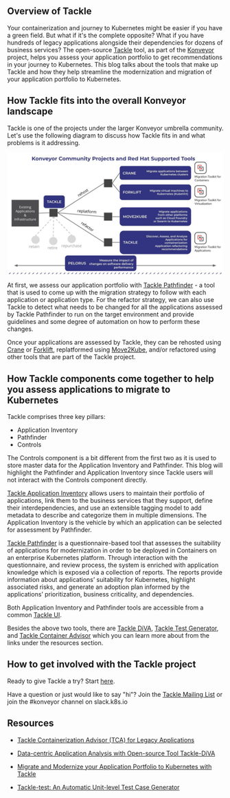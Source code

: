 ## Overview of Tackle

Your containerization and journey to Kubernetes might be easier if you have a green field. But what if it's the complete opposite? What if you have hundreds of legacy applications alongside their dependencies for dozens of business services? The open-source [Tackle](https://www.konveyor.io/tackle) tool, as part of the [Konveyor](https://www.konveyor.io) project, helps you assess your application portfolio to get recommendations in your journey to Kubernetes. This blog talks about the tools that make up Tackle and how they help streamline the modernization and migration of your application portfolio to Kubernetes.   

## How Tackle fits into the overall Konveyor landscape

Tackle is one of the projects under the larger Konveyor umbrella community. Let's use the following diagram to discuss how Tackle fits in and what problems is it addressing.

![Konveyor Projects](assets/konveyor-projects.jpg)

At first, we assess our application portfolio with [Tackle Pathfinder](https://github.com/konveyor/tackle-pathfinder) - a tool that is used to come up with the migration strategy to follow with each application or application type. For the refactor strategy, we can also use Tackle to detect what needs to be changed for all the applications assessed by Tackle Pathfinder to run on the target environment and provide guidelines and some degree of automation on how to perform these changes. 

Once your applications are assessed by Tackle, they can be rehosted using [Crane](https://www.konveyor.io/crane) or [Forklift](https://forklift.konveyor.io/), replatformed using [Move2Kube](https://move2kube.konveyor.io/), and/or refactored using other tools that are part of the Tackle project.   

## How Tackle components come together to help you assess applications to migrate to Kubernetes

Tackle comprises three key pillars:

- Application Inventory
- Pathfinder
- Controls
 
The Controls component is a bit different from the first two as it is used to store master data for the Application Inventory and Pathfinder. This blog will highlight the Pathfinder and Application Inventory since Tackle users will not interact with the Controls component directly. 

[Tackle Application Inventory](https://github.com/konveyor/tackle-application-inventory) allows users to maintain their portfolio of applications, link them to the business services that they support, define their interdependencies, and use an extensible tagging model to add metadata to describe and categorize them in multiple dimensions. The Application Inventory is the vehicle by which an application can be selected for assessment by Pathfinder.

[Tackle Pathfinder](https://github.com/konveyor/tackle-pathfinder) is a questionnaire-based tool that assesses the suitability of applications for modernization in order to be deployed in Containers on an enterprise Kubernetes platform. Through interaction with the questionnaire, and review process, the system is enriched with application knowledge which is exposed via a collection of reports. The reports provide information about applications’ suitability for Kubernetes, highlight associated risks, and generate an adoption plan informed by the applications’ prioritization, business criticality, and dependencies.

Both Application Inventory and Pathfinder tools are accessible from a common [Tackle UI](https://github.com/konveyor/tackle-ui/).

Besides the above two tools, there are [Tackle DiVA](https://github.com/konveyor/tackle-diva), [Tackle Test Generator](https://github.com/konveyor/tackle-test-generator-cli), and [Tackle Container Advisor](https://github.com/konveyor/tackle-container-advisor) which you can learn more about from the links under the resources section. 

## How to get involved with the Tackle project

Ready to give Tackle a try? Start [here](https://www.konveyor.io/tackle).

Have a question or just would like to say "hi"? Join the [Tackle Mailing List](https://groups.google.com/g/tackle-dev) or join the #konveyor channel on slack.k8s.io

## Resources

- [Tackle Containerization Advisor (TCA) for Legacy Applications](https://www.youtube.com/watch?v=VapEooROERw)

- [Data-centric Application Analysis with Open-source Tool Tackle-DiVA](https://www.youtube.com/watch?v=UJi1tGFMw2M)
- [Migrate and Modernize your Application Portfolio to Kubernetes with Tackle](https://www.youtube.com/watch?v=S8ISWz87rlk)
- [Tackle-test: An Automatic Unit-level Test Case Generator](https://www.youtube.com/watch?v=qThqTFh2PM4)
